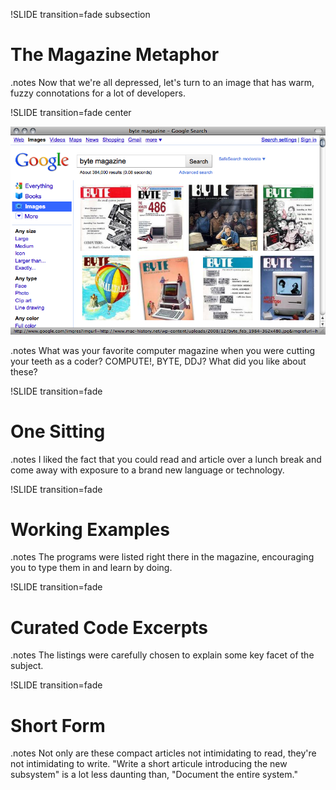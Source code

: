 !SLIDE transition=fade subsection

# The Magazine Metaphor #

.notes Now that we're all depressed, let's turn to an image that has
warm, fuzzy connotations for a lot of developers.

!SLIDE transition=fade center

![Computer Magazines](magazine.png)

.notes What was your favorite computer magazine when you were cutting
your teeth as a coder? COMPUTE!, BYTE, DDJ?  What did you like about
these?

!SLIDE transition=fade

# One Sitting #

.notes I liked the fact that you could read and article over a lunch
break and come away with exposure to a brand new language or
technology.

!SLIDE transition=fade

# Working Examples #

.notes The programs were listed right there in the magazine,
encouraging you to type them in and learn by doing.

!SLIDE transition=fade

# Curated Code Excerpts #

.notes The listings were carefully chosen to explain some key facet of
the subject.

!SLIDE transition=fade

# Short Form #

.notes Not only are these compact articles not intimidating to read,
they're not intimidating to write.  "Write a short articule
introducing the new subsystem" is a lot less daunting than, "Document
the entire system."
